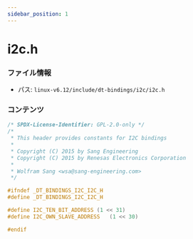 ```yaml
---
sidebar_position: 1
---
```

# i2c.h

### ファイル情報

- パス: `linux-v6.12/include/dt-bindings/i2c/i2c.h`

### コンテンツ

```h
/* SPDX-License-Identifier: GPL-2.0-only */
/*
 * This header provides constants for I2C bindings
 *
 * Copyright (C) 2015 by Sang Engineering
 * Copyright (C) 2015 by Renesas Electronics Corporation
 *
 * Wolfram Sang <wsa@sang-engineering.com>
 */

#ifndef _DT_BINDINGS_I2C_I2C_H
#define _DT_BINDINGS_I2C_I2C_H

#define I2C_TEN_BIT_ADDRESS	(1 << 31)
#define I2C_OWN_SLAVE_ADDRESS	(1 << 30)

#endif

```
